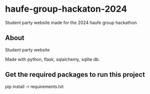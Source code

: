 # haufe-group-hackaton-2024
Student party website made for the 2024 haufe group hackathon

## About
Student party website

Made with python, flask, sqlalchemy, sqlite db.

## Get the required packages to run this project
pip install -r requirements.txt
